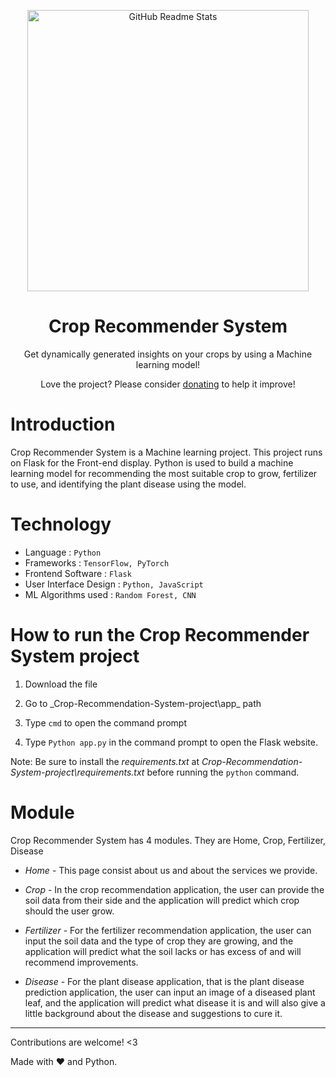 <p align="center">
 <img width="450px" src="https://cdn.dribbble.com/users/2536313/screenshots/15342639/media/c384d274731f1c43779282046a4dcbaf.png" align="center" alt="GitHub Readme Stats" />
 <h1 align="center">Crop Recommender System</h1>
 <p align="center">Get dynamically generated insights on your crops by using a Machine learning model!</p>
</p>

<p align="center">Love the project? Please consider <a href="https://drive.google.com/file/d/1t1Sv_rJ6R4Z9BV3s5luFUQkrx3kfaCJx/view?usp=sharing">donating</a> to help it improve!
<p>

# Introduction

Crop Recommender System is a Machine learning project. This project runs on Flask for the Front-end display. Python is used to build a machine learning model for recommending the most suitable crop to grow, fertilizer to use, and identifying the plant disease using the model.

# Technology

- Language : `Python`
- Frameworks : `TensorFlow, PyTorch`
- Frontend Software : `Flask`
- User Interface Design : `Python, JavaScript`
- ML Algorithms used : `Random Forest, CNN`

# How to run the Crop Recommender System project

1. Download the file

2. Go to _Crop-Recommendation-System-project\app\_ path

3. Type `cmd` to open the command prompt

4. Type `Python app.py` in the command prompt to open the Flask website.

Note: Be sure to install the _requirements.txt_ at _Crop-Recommendation-System-project\requirements.txt_ before running the `python` command.

# Module
Crop Recommender System has 4 modules. They are Home, Crop, Fertilizer, Disease

- _Home_ - This page consist about us and about the services we provide.

- _Crop_ - In the crop recommendation application, the user can provide the soil data from their side and the application will predict which crop should the user grow.

- _Fertilizer_ - For the fertilizer recommendation application, the user can input the soil data and the type of crop they are growing, and the application will predict what the soil lacks or has excess of and will recommend improvements.

- _Disease_ - For the plant disease application, that is the plant disease prediction application, the user can input an image of a diseased plant leaf, and the application will predict what disease it is and will also give a little background about the disease and suggestions to cure it.

---

Contributions are welcome! <3

Made with :heart: and Python.
